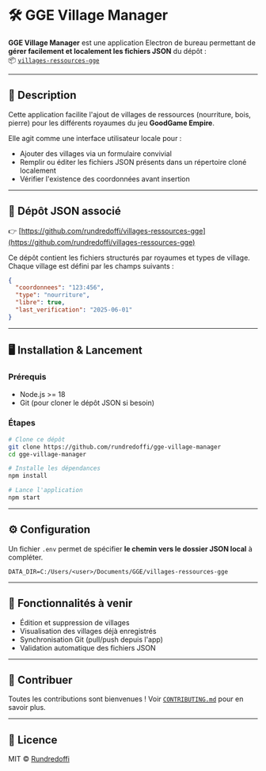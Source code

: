 # 🛠️ GGE Village Manager

**GGE Village Manager** est une application Electron de bureau permettant de **gérer facilement et localement les fichiers JSON** du dépôt :  
📦 [`villages-ressources-gge`](https://github.com/rundredoffi/villages-ressources-gge)

---

## 📌 Description

Cette application facilite l'ajout de villages de ressources (nourriture, bois, pierre) pour les différents royaumes du jeu **GoodGame Empire**.

Elle agit comme une interface utilisateur locale pour :
- Ajouter des villages via un formulaire convivial
- Remplir ou éditer les fichiers JSON présents dans un répertoire cloné localement
- Vérifier l'existence des coordonnées avant insertion

---

## 📂 Dépôt JSON associé

👉 [https://github.com/rundredoffi/villages-ressources-gge](https://github.com/rundredoffi/villages-ressources-gge)

Ce dépôt contient les fichiers structurés par royaumes et types de village.  
Chaque village est défini par les champs suivants :

```json
{
  "coordonnees": "123:456",
  "type": "nourriture",
  "libre": true,
  "last_verification": "2025-06-01"
}
````

---

## 🖥️ Installation & Lancement

### Prérequis

* Node.js >= 18
* Git (pour cloner le dépôt JSON si besoin)

### Étapes

```bash
# Clone ce dépôt
git clone https://github.com/rundredoffi/gge-village-manager
cd gge-village-manager

# Installe les dépendances
npm install

# Lance l'application
npm start
```

---

## ⚙️ Configuration

Un fichier `.env` permet de spécifier **le chemin vers le dossier JSON local** à compléter.

```env
DATA_DIR=C:/Users/<user>/Documents/GGE/villages-ressources-gge
```

---

## 🧩 Fonctionnalités à venir

* Édition et suppression de villages
* Visualisation des villages déjà enregistrés
* Synchronisation Git (pull/push depuis l'app)
* Validation automatique des fichiers JSON

---

## 🙌 Contribuer

Toutes les contributions sont bienvenues !
Voir [`CONTRIBUTING.md`](https://github.com/rundredoffi/villages-ressources-gge/blob/main/CONTRIBUTING.md) pour en savoir plus.

---

## 🪪 Licence

MIT © [Rundredoffi](https://github.com/rundredoffi)
